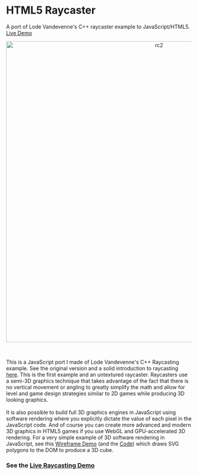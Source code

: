 # HTML5 Raycaster
A port of Lode Vandevenne's C++ raycaster example to JavaScript/HTML5. <a href="https://zerodayarcade.com/demos/raycaster">Live Demo</a>
<br/>  
<p align="center">
<img width="814" alt="rc2" src="https://github.com/ZeroDayArcade/HTML5_Raycaster/assets/141867962/c3bdc40c-72af-4eec-951f-d04d54e01c95">
</p>
<br/>  

This is a JavaScript port I made of Lode Vandevenne's C++ Raycasting example. See the original version and a solid introduction to raycasting <a target="_blank" href="https://lodev.org/cgtutor/raycasting.html">here</a>. This is the first example and an untextured raycaster. Raycasters use a semi-3D graphics technique that takes advantage of the fact that there is no vertical movement or angling to greatly simplify the math and allow for level and game design strategies similar to 2D games while producing 3D looking graphics.<br/><br/>It is also possible to build full 3D graphics engines in JavaScript using software rendering where you explicitly dictate the value of each pixel in the JavaScript code. And of course you can create more advanced and modern 3D graphics in HTML5 games if you use WebGL and GPU-accelerated 3D rendering. For a very simple example of 3D software rendering in JavaScript, see this <a href="https://zerodayarcade.com/demos/3d-wireframe">Wireframe Demo</a> (and the <a href="https://github.com/ZeroDayArcade/HTML5_3D-Wireframe-Cube">Code</a>) which draws SVG polygons to the DOM to produce a 3D cube.

### See the <a href="https://zerodayarcade.com/demos/raycaster">Live Raycasting Demo</a>
